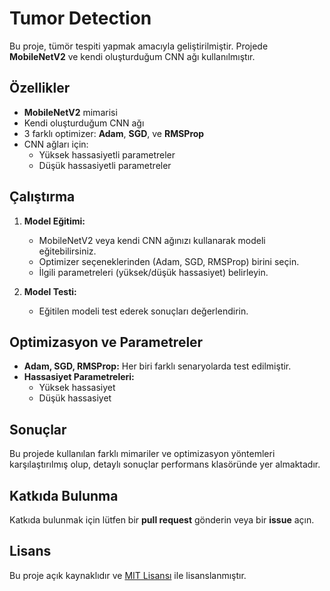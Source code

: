 # Tumor Detection

Bu proje, tümör tespiti yapmak amacıyla geliştirilmiştir. Projede **MobileNetV2** ve kendi oluşturduğum CNN ağı kullanılmıştır.

## Özellikler

- **MobileNetV2** mimarisi
- Kendi oluşturduğum CNN ağı
- 3 farklı optimizer: **Adam**, **SGD**, ve **RMSProp**
- CNN ağları için:
  - Yüksek hassasiyetli parametreler
  - Düşük hassasiyetli parametreler


## Çalıştırma

1. **Model Eğitimi:** 
   - MobileNetV2 veya kendi CNN ağınızı kullanarak modeli eğitebilirsiniz.
   - Optimizer seçeneklerinden (Adam, SGD, RMSProp) birini seçin.
   - İlgili parametreleri (yüksek/düşük hassasiyet) belirleyin.

2. **Model Testi:**
   - Eğitilen modeli test ederek sonuçları değerlendirin.

## Optimizasyon ve Parametreler

- **Adam, SGD, RMSProp:** Her biri farklı senaryolarda test edilmiştir.
- **Hassasiyet Parametreleri:**
  - Yüksek hassasiyet
  - Düşük hassasiyet

## Sonuçlar

Bu projede kullanılan farklı mimariler ve optimizasyon yöntemleri karşılaştırılmış olup, detaylı sonuçlar performans klasöründe yer almaktadır.

## Katkıda Bulunma

Katkıda bulunmak için lütfen bir **pull request** gönderin veya bir **issue** açın.

## Lisans

Bu proje açık kaynaklıdır ve [MIT Lisansı](LICENSE) ile lisanslanmıştır.
